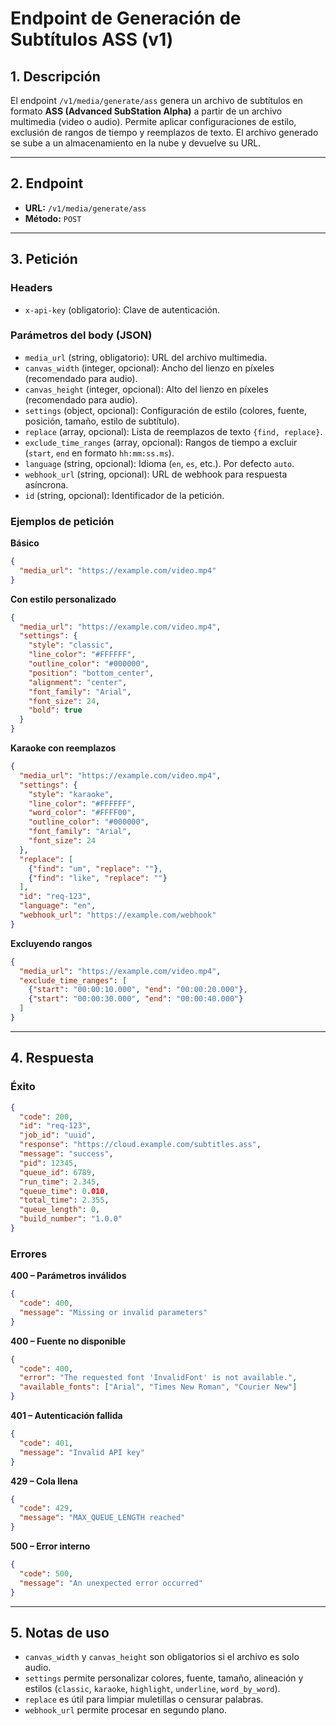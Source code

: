 # Endpoint de Generación de Subtítulos ASS (v1)

## 1. Descripción

El endpoint `/v1/media/generate/ass` genera un archivo de subtítulos en formato **ASS (Advanced SubStation Alpha)** a partir de un archivo multimedia (video o audio).
Permite aplicar configuraciones de estilo, exclusión de rangos de tiempo y reemplazos de texto.
El archivo generado se sube a un almacenamiento en la nube y devuelve su URL.

---

## 2. Endpoint

* **URL:** `/v1/media/generate/ass`
* **Método:** `POST`

---

## 3. Petición

### Headers

* `x-api-key` (obligatorio): Clave de autenticación.

### Parámetros del body (JSON)

* `media_url` (string, obligatorio): URL del archivo multimedia.
* `canvas_width` (integer, opcional): Ancho del lienzo en píxeles (recomendado para audio).
* `canvas_height` (integer, opcional): Alto del lienzo en píxeles (recomendado para audio).
* `settings` (object, opcional): Configuración de estilo (colores, fuente, posición, tamaño, estilo de subtítulo).
* `replace` (array, opcional): Lista de reemplazos de texto `{find, replace}`.
* `exclude_time_ranges` (array, opcional): Rangos de tiempo a excluir (`start`, `end` en formato `hh:mm:ss.ms`).
* `language` (string, opcional): Idioma (`en`, `es`, etc.). Por defecto `auto`.
* `webhook_url` (string, opcional): URL de webhook para respuesta asíncrona.
* `id` (string, opcional): Identificador de la petición.

### Ejemplos de petición

**Básico**

```json
{
  "media_url": "https://example.com/video.mp4"
}
```

**Con estilo personalizado**

```json
{
  "media_url": "https://example.com/video.mp4",
  "settings": {
    "style": "classic",
    "line_color": "#FFFFFF",
    "outline_color": "#000000",
    "position": "bottom_center",
    "alignment": "center",
    "font_family": "Arial",
    "font_size": 24,
    "bold": true
  }
}
```

**Karaoke con reemplazos**

```json
{
  "media_url": "https://example.com/video.mp4",
  "settings": {
    "style": "karaoke",
    "line_color": "#FFFFFF",
    "word_color": "#FFFF00",
    "outline_color": "#000000",
    "font_family": "Arial",
    "font_size": 24
  },
  "replace": [
    {"find": "um", "replace": ""},
    {"find": "like", "replace": ""}
  ],
  "id": "req-123",
  "language": "en",
  "webhook_url": "https://example.com/webhook"
}
```

**Excluyendo rangos**

```json
{
  "media_url": "https://example.com/video.mp4",
  "exclude_time_ranges": [
    {"start": "00:00:10.000", "end": "00:00:20.000"},
    {"start": "00:00:30.000", "end": "00:00:40.000"}
  ]
}
```

---

## 4. Respuesta

### Éxito

```json
{
  "code": 200,
  "id": "req-123",
  "job_id": "uuid",
  "response": "https://cloud.example.com/subtitles.ass",
  "message": "success",
  "pid": 12345,
  "queue_id": 6789,
  "run_time": 2.345,
  "queue_time": 0.010,
  "total_time": 2.355,
  "queue_length": 0,
  "build_number": "1.0.0"
}
```

### Errores

**400 – Parámetros inválidos**

```json
{
  "code": 400,
  "message": "Missing or invalid parameters"
}
```

**400 – Fuente no disponible**

```json
{
  "code": 400,
  "error": "The requested font 'InvalidFont' is not available.",
  "available_fonts": ["Arial", "Times New Roman", "Courier New"]
}
```

**401 – Autenticación fallida**

```json
{
  "code": 401,
  "message": "Invalid API key"
}
```

**429 – Cola llena**

```json
{
  "code": 429,
  "message": "MAX_QUEUE_LENGTH reached"
}
```

**500 – Error interno**

```json
{
  "code": 500,
  "message": "An unexpected error occurred"
}
```

---

## 5. Notas de uso

* `canvas_width` y `canvas_height` son obligatorios si el archivo es solo audio.
* `settings` permite personalizar colores, fuente, tamaño, alineación y estilos (`classic`, `karaoke`, `highlight`, `underline`, `word_by_word`).
* `replace` es útil para limpiar muletillas o censurar palabras.
* `webhook_url` permite procesar en segundo plano.